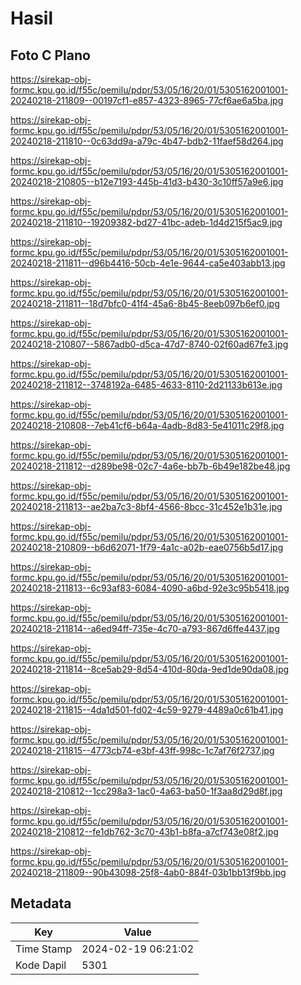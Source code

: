 # Hasil

## Foto C Plano

https://sirekap-obj-formc.kpu.go.id/f55c/pemilu/pdpr/53/05/16/20/01/5305162001001-20240218-211809--00197cf1-e857-4323-8965-77cf6ae6a5ba.jpg

https://sirekap-obj-formc.kpu.go.id/f55c/pemilu/pdpr/53/05/16/20/01/5305162001001-20240218-211810--0c63dd9a-a79c-4b47-bdb2-11faef58d264.jpg

https://sirekap-obj-formc.kpu.go.id/f55c/pemilu/pdpr/53/05/16/20/01/5305162001001-20240218-210805--b12e7193-445b-41d3-b430-3c10ff57a9e6.jpg

https://sirekap-obj-formc.kpu.go.id/f55c/pemilu/pdpr/53/05/16/20/01/5305162001001-20240218-211810--19209382-bd27-41bc-adeb-1d4d215f5ac9.jpg

https://sirekap-obj-formc.kpu.go.id/f55c/pemilu/pdpr/53/05/16/20/01/5305162001001-20240218-211811--d96b4416-50cb-4e1e-9644-ca5e403abb13.jpg

https://sirekap-obj-formc.kpu.go.id/f55c/pemilu/pdpr/53/05/16/20/01/5305162001001-20240218-211811--18d7bfc0-41f4-45a6-8b45-8eeb097b6ef0.jpg

https://sirekap-obj-formc.kpu.go.id/f55c/pemilu/pdpr/53/05/16/20/01/5305162001001-20240218-210807--5867adb0-d5ca-47d7-8740-02f60ad67fe3.jpg

https://sirekap-obj-formc.kpu.go.id/f55c/pemilu/pdpr/53/05/16/20/01/5305162001001-20240218-211812--3748192a-6485-4633-8110-2d21133b613e.jpg

https://sirekap-obj-formc.kpu.go.id/f55c/pemilu/pdpr/53/05/16/20/01/5305162001001-20240218-210808--7eb41cf6-b64a-4adb-8d83-5e41011c29f8.jpg

https://sirekap-obj-formc.kpu.go.id/f55c/pemilu/pdpr/53/05/16/20/01/5305162001001-20240218-211812--d289be98-02c7-4a6e-bb7b-6b49e182be48.jpg

https://sirekap-obj-formc.kpu.go.id/f55c/pemilu/pdpr/53/05/16/20/01/5305162001001-20240218-211813--ae2ba7c3-8bf4-4566-8bcc-31c452e1b31e.jpg

https://sirekap-obj-formc.kpu.go.id/f55c/pemilu/pdpr/53/05/16/20/01/5305162001001-20240218-210809--b6d62071-1f79-4a1c-a02b-eae0756b5d17.jpg

https://sirekap-obj-formc.kpu.go.id/f55c/pemilu/pdpr/53/05/16/20/01/5305162001001-20240218-211813--6c93af83-6084-4090-a6bd-92e3c95b5418.jpg

https://sirekap-obj-formc.kpu.go.id/f55c/pemilu/pdpr/53/05/16/20/01/5305162001001-20240218-211814--a6ed94ff-735e-4c70-a793-867d6ffe4437.jpg

https://sirekap-obj-formc.kpu.go.id/f55c/pemilu/pdpr/53/05/16/20/01/5305162001001-20240218-211814--8ce5ab29-8d54-410d-80da-9ed1de90da08.jpg

https://sirekap-obj-formc.kpu.go.id/f55c/pemilu/pdpr/53/05/16/20/01/5305162001001-20240218-211815--4da1d501-fd02-4c59-9279-4489a0c61b41.jpg

https://sirekap-obj-formc.kpu.go.id/f55c/pemilu/pdpr/53/05/16/20/01/5305162001001-20240218-211815--4773cb74-e3bf-43ff-998c-1c7af76f2737.jpg

https://sirekap-obj-formc.kpu.go.id/f55c/pemilu/pdpr/53/05/16/20/01/5305162001001-20240218-210812--1cc298a3-1ac0-4a63-ba50-1f3aa8d29d8f.jpg

https://sirekap-obj-formc.kpu.go.id/f55c/pemilu/pdpr/53/05/16/20/01/5305162001001-20240218-210812--fe1db762-3c70-43b1-b8fa-a7cf743e08f2.jpg

https://sirekap-obj-formc.kpu.go.id/f55c/pemilu/pdpr/53/05/16/20/01/5305162001001-20240218-211809--90b43098-25f8-4ab0-884f-03b1bb13f9bb.jpg


## Metadata

| Key        | Value               |
| ---------- | ------------------- |
| Time Stamp | 2024-02-19 06:21:02 |
| Kode Dapil | 5301                |



